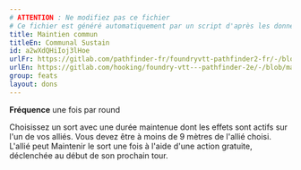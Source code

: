 ```yaml
---
# ATTENTION : Ne modifiez pas ce fichier
# Ce fichier est généré automatiquement par un script d'après les données du module Foundry VTT officiel et de sa traduction
title: Maintien commun
titleEn: Communal Sustain
id: a2wXdQHiIoj3lHoe
urlFr: https://gitlab.com/pathfinder-fr/foundryvtt-pathfinder2-fr/-/blob/master/data/feats/a2wXdQHiIoj3lHoe.htm
urlEn: https://gitlab.com/hooking/foundry-vtt---pathfinder-2e/-/blob/master/packs/data/feats.db/communal-sustain.json
group: feats
layout: dons
---
```

**Fréquence** une fois par round

Choisissez un sort avec une durée maintenue dont les effets sont actifs sur l'un de vos alliés. Vous devez être à moins de 9 mètres de l'allié choisi. L'allié peut Maintenir le sort une fois à l'aide d'une action gratuite, déclenchée au début de son prochain tour.


